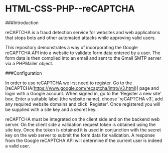 # HTML-CSS-PHP--reCAPTCHA

###Introduction

reCAPTCHA is a fraud detection service for websites and web applications that stops bots and other automated attacks while approving valid users.

This repository demonstrates a way of incorporating the Google reCAPTCHA API into a website to validate form data entered by a user. The form data is then compiled into an email and sent to the Gmail SMTP server via a PHPMailer object.

###Configuration

In order to use reCAPTCHA we irst need to register. Go to the [reCAPTCHA(https://www.google.com/recaptcha/intro/v3.html)] page and login with a Google account. When signed in, go to the 'Register a new site' box. Enter a suitable label (the website name), choose 'reCAPTCHA v3', add any required website domains and click 'Register'. Once registered you will be supplied with a site key and a secret key.

reCAPTCHA must be integrated on the client side and on the backend web server. On the client side a validation request token is obtained using the site key. Once the token is obtained it is used in conjunction with the secret key on the web server to submit the form data for validation. A response from the Google reCAPTCHA API will determine if the current user is indeed a valid user.
